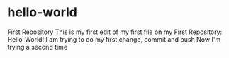 # hello-world
First Repository
This is my first edit of my first file on my First Repository: Hello-World!
I am trying to do my first change, commit and push
Now I'm trying a second time

